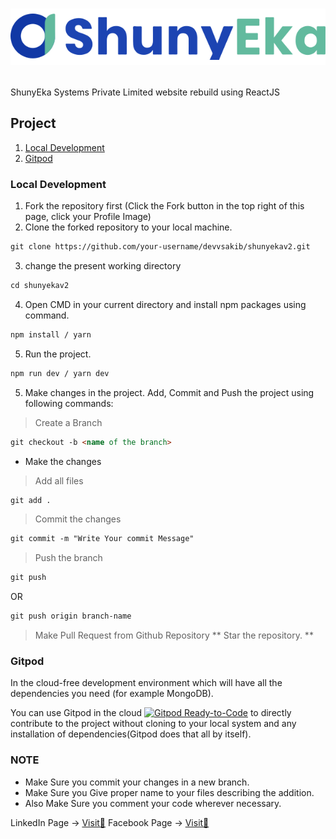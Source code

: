 # <p align="center"> <img src="/public/img/icons/logo.svg" /> </p>

ShunyEka Systems Private Limited website rebuild using ReactJS


## Project

1. [Local Development](https://github.com/devvsakib/shunyekav2#local-development)
2. [Gitpod](https://github.com/devvsakib/shunyekav2#gitpod)

### Local Development

1. Fork the repository first (Click the Fork button in the top right of this page,
   click your Profile Image)
2. Clone the forked repository to your local machine.

```markdown
git clone https://github.com/your-username/devvsakib/shunyekav2.git
```

3. change the present working directory

```markdown
cd shunyekav2
```
4. Open CMD in your current directory and install npm packages using command.
```markdown
npm install / yarn 
```
5. Run the project.
```markdown
npm run dev / yarn dev
```

5. Make changes in the project. Add, Commit and Push the project using following commands:

> Create a Branch
```markdown
git checkout -b <name of the branch>
```
- Make the changes

> Add all files
```markdown
git add .
```
> Commit the changes
```markdown
git commit -m "Write Your commit Message"
```
> Push the branch
```markdown
git push
```
OR
```markdown
git push origin branch-name
```
> Make Pull Request from Github Repository
** Star the repository. **

### Gitpod

In the cloud-free development environment which will have all the dependencies you need (for example MongoDB).

You can use Gitpod in the cloud [![Gitpod Ready-to-Code](https://img.shields.io/badge/Gitpod-Ready--to--Code-blue?logo=gitpod)](https://gitpod.io/#https://github.com/devvsakib/shunyekav2) to directly contribute to the project without cloning to your local system and any installation of dependencies(Gitpod does that all by itself).

### NOTE

- Make Sure you commit your changes in a new branch.
- Make Sure you Give proper name to your files describing the addition.
- Also Make Sure you comment your code wherever necessary.


LinkedIn Page -> [Visit🧩](https://www.linkedin.com/company/shunyeka)
Facebook Page -> [Visit🧩](https://www.facebook.com/pages/ShunyEka-Systems-Private-Limited/103587578323129)
